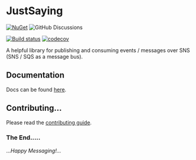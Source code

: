 # JustSaying

[![NuGet](https://img.shields.io/nuget/v/JustSaying.svg?maxAge=3600)](https://www.nuget.org/packages/JustSaying/)
![GitHub Discussions](https://img.shields.io/github/discussions/justeat/JustSaying)

[![Build status](https://img.shields.io/github/workflow/status/justeat/JustSaying/build?logo=github)](https://github.com/justeat/JustSaying/actions?query=workflow%3Abuild+branch%3Amain)
[![codecov](https://codecov.io/gh/justeat/JustSaying/branch/main/graph/badge.svg)](https://codecov.io/gh/justeat/JustSaying)

A helpful library for publishing and consuming events / messages over SNS (SNS / SQS as a message bus).

## Documentation

Docs can be found [here](https://justeat.gitbook.io/justsaying/).

## Contributing...

Please read the [contributing guide](./.github/CONTRIBUTING.md "Contributing to JustSaying").

### The End.....

..._Happy Messaging!..._
